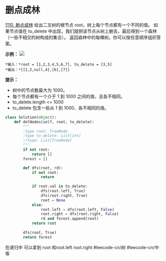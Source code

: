 # 删点成林
  [1110. 删点成林](https://leetcode-cn.com/problems/delete-nodes-and-return-forest/) 
给出二叉树的根节点 root，树上每个节点都有一个不同的值。
如果节点值在 to_delete 中出现，我们就把该节点从树上删去，最后得到一个森林（一些不相交的树构成的集合）。
返回森林中的每棵树。你可以按任意顺序组织答案。
 
**示例：**
**![](%E5%88%A0%E7%82%B9%E6%88%90%E6%9E%97/screen-shot-2019-07-01-at-53836-pm.png)**
```
*输入：*root = [1,2,3,4,5,6,7], to_delete = [3,5]
*输出：*[[1,2,null,4],[6],[7]]
```
**提示：**
* 树中的节点数最大为 1000。
* 每个节点都有一个介于 1 到 1000 之间的值，且各不相同。
* to_delete.length <= 1000
* to_delete 包含一些从 1 到 1000、各不相同的值。

```python
class Solution(object):
    def delNodes(self, root, to_delete):
        """
        :type root: TreeNode
        :type to_delete: List[int]
        :rtype: List[TreeNode]
        """
        if not root:
            return []
        forest = []

        def dfs(root, rd):
            if not root:
                return 
            
            if root.val in to_delete:
                dfs(root.left, True)
                dfs(root.right, True)
                root = None
            else:
                root.left = dfs(root.left, False)
                root.right = dfs(root.right, False)
                rd and forest.append(root)
            return root
        
        dfs(root, True)
        return forest
```
在递归中 可以拿到 root 和root.left root.right
#leecode-cn/树 #leecode-cn/中等